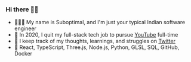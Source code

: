### Hi there 👋🏾
- 👨🏾‍💻 My name is Suboptimal, and I'm just your typical Indian software engineer
- 🎥 In 2020, I quit my full-stack tech job to pursue [YouTube](https://youtube.com/SuboptimalEng) full-time
- 🤔 I keep track of my thoughts, learnings, and struggles on [Twitter](https://twitter.com/SuboptimalEng)
- 🎯 React, TypeScript, Three.js, Node.js, Python, GLSL, SQL, GitHub, Docker

<!-- ### Tech Stack 
- React
- TypeScript
- Three.js
- Tailwind CSS
- Node.js
- VS Code + Vim
- Docker
-  -->

